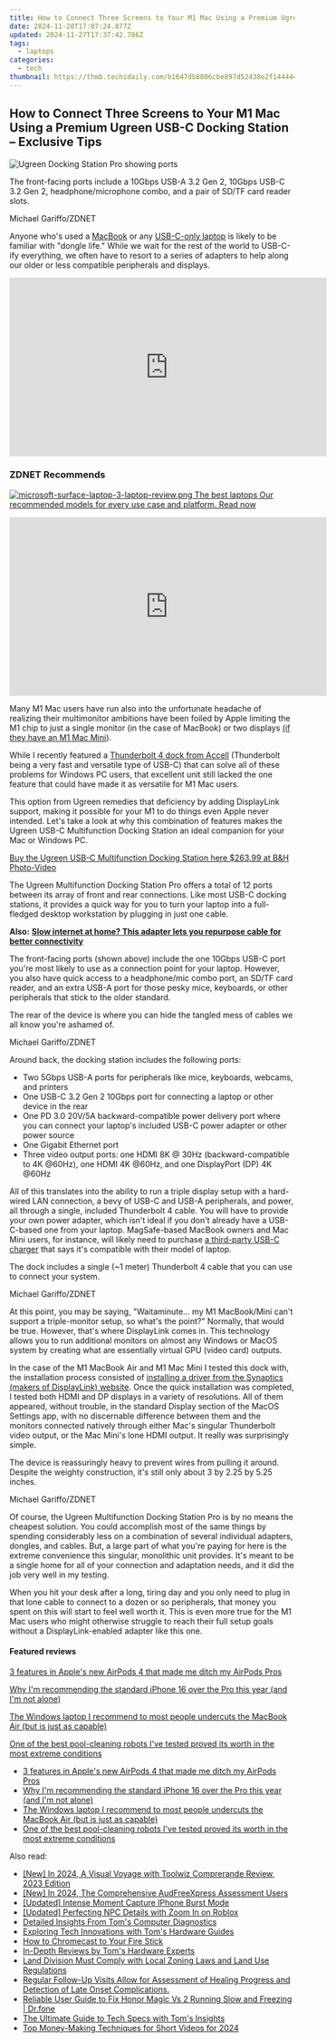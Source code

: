 ```yaml
---
title: How to Connect Three Screens to Your M1 Mac Using a Premium Ugreen USB-C Docking Station – Exclusive Tips
date: 2024-11-20T17:07:24.877Z
updated: 2024-11-27T17:37:42.786Z
tags:
  - laptops
categories:
  - tech
thumbnail: https://thmb.techidaily.com/b1647db8806cbe897d52438e2f14444426f8ed4b6e8803f065c62fd751a91e70.jpg
---
```


## How to Connect Three Screens to Your M1 Mac Using a Premium Ugreen USB-C Docking Station – Exclusive Tips

![Ugreen Docking Station Pro showing ports](https://www.zdnet.com/a/img/resize/b03a7f66db6e323b6c053e6077945ab906957de5/2022/09/26/9fe65702-08ec-4f1d-b4d8-d9151b895083/ugreen-tb4-dock-front-ports.jpg?auto=webp&width=1280)

The front-facing ports include a 10Gbps USB-A 3.2 Gen 2, 10Gbps USB-C 3.2 Gen 2, headphone/microphone combo, and a pair of SD/TF card reader slots.

Michael Gariffo/ZDNET

Anyone who's used a [MacBook](https://apple.sjv.io/c/159047/435031/7613?&sharedId=zdnet&u=https%3A%2F%2Fwww.apple.com%2Fmacbook-pro%2F&subId1=zd-%5F%5FCOM%5FCLICK%5FID%5F%5F-dtp) or any [USB-C-only laptop](https://shop-links.co/link/?exclusive=1&publisher_slug=itechdaily19598&url=https%3A%2F%2Fwww.anrdoezrs.net%2Flinks%2F9041660%2Ftype%2Fdlg%2Fsid%2Fzd-%255F%255FCOM%255FCLICK%255FID%255F%255F-dtp%2Fhttps%3A%2F%2Fwww.dell.com%2Fen-us%2Fshop%2Fdell-laptops%2Fxps-15-laptop%2Fspd%2Fxps-15-9520-laptop) is likely to be familiar with "dongle life." While we wait for the rest of the world to USB-C-ify everything, we often have to resort to a series of adapters to help along our older or less compatible peripherals and displays. 

<!-- affiliate ads begin -->
<iframe width="560" height="315" src="https://www.youtube.com/embed/SgRVYjqB70s?si=My_2cDvJVdincQRu&autoplay=1" title="YouTube video player" frameborder="0" allow="accelerometer; autoplay; clipboard-write; encrypted-media; gyroscope; picture-in-picture; web-share" referrerpolicy="strict-origin-when-cross-origin" allowfullscreen></iframe>
<!-- affiliate ads end -->

### **ZDNET** Recommends

[![microsoft-surface-laptop-3-laptop-review.png](https://www.zdnet.com/a/img/resize/e0f6d314e4806309add28003f30e4e0ed93682c4/2021/02/04/27735ebc-dd78-4651-afc4-160fa0c6a355/microsoft-surface-laptop-3-laptop-review.png?auto=webp&fit=crop&frame=1&height=238.5&width=459) The best laptops Our recommended models for every use case and platform.  Read now](https://www.zdnet.com/article/best-laptop/)

<!-- affiliate ads begin -->
<iframe width="560" height="315" src="https://www.youtube.com/embed/SyMZxS9479s?si=0T6zZpyN2LBftFTM&autoplay=1" title="YouTube video player" frameborder="0" allow="accelerometer; autoplay; clipboard-write; encrypted-media; gyroscope; picture-in-picture; web-share" referrerpolicy="strict-origin-when-cross-origin" allowfullscreen></iframe>
<!-- affiliate ads end -->

Many M1 Mac users have run also into the unfortunate headache of realizing their multimonitor ambitions have been foiled by Apple limiting the M1 chip to just a single monitor (in the case of MacBook) or two displays [(if they have an M1 Mac Mini](https://www.zdnet.com/home-and-office/how-to-add-second-thunderbolt-monitor-to-m1-mac-mini/)). 

While I recently featured a [Thunderbolt 4 dock from Accell](https://www.zdnet.com/home-and-office/smart-office/accell-thunderbolt-4-docking-station-extreme-convenience-but-best-for-windows-users/) (Thunderbolt being a very fast and versatile type of USB-C) that can solve all of these problems for Windows PC users, that excellent unit still lacked the one feature that could have made it as versatile for M1 Mac users. 

This option from Ugreen remedies that deficiency by adding DisplayLink support, making it possible for your M1 to do things even Apple never intended. Let's take a look at why this combination of features makes the Ugreen USB-C Multifunction Docking Station an ideal companion for your Mac or Windows PC. 

[Buy the Ugreen USB-C Multifunction Docking Station here $263.99 at B&H Photo-Video](https://www.bhphotovideo.com/c/product/1784013-REG/ugreen%5F90325%5Fusb%5Fc%5Fmultifunction%5Fdocking%5Fstation.html/BI/23252/KBID/28790/SID/zd-%5F%5FCOM%5FCLICK%5FID%5F%5F-dtp)

The Ugreen Multifunction Docking Station Pro offers a total of 12 ports between its array of front and rear connections. Like most USB-C docking stations, it provides a quick way for you to turn your laptop into a full-fledged desktop workstation by plugging in just one cable. 

**Also:** [**Slow internet at home? This adapter lets you repurpose cable for better connectivity**](https://www.zdnet.com/home-and-office/networking/nexuslink-ethernet-over-coax-adapter-kit-review/)

The front-facing ports (shown above) include the one 10Gbps USB-C port you're most likely to use as a connection point for your laptop. However, you also have quick access to a headphone/mic combo port, an SD/TF card reader, and an extra USB-A port for those pesky mice, keyboards, or other peripherals that stick to the older standard. 

The rear of the device is where you can hide the tangled mess of cables we all know you're ashamed of.

Michael Gariffo/ZDNET

Around back, the docking station includes the following ports: 

* Two 5Gbps USB-A ports for peripherals like mice, keyboards, webcams, and printers
* One USB-C 3.2 Gen 2 10Gbps port for connecting a laptop or other device in the rear
* One PD 3.0 20V/5A backward-compatible power delivery port where you can connect your laptop's included USB-C power adapter or other power source
* One Gigabit Ethernet port
* Three video output ports: one HDMI 8K @ 30Hz (backward-compatible to 4K @60Hz), one HDMI 4K @60Hz, and one DisplayPort (DP) 4K @60Hz

All of this translates into the ability to run a triple display setup with a hard-wired LAN connection, a bevy of USB-C and USB-A peripherals, and power, all through a single, included Thunderbolt 4 cable. You will have to provide your own power adapter, which isn't ideal if you don't already have a USB-C-based one from your laptop. MagSafe-based MacBook owners and Mac Mini users, for instance, will likely need to purchase [a third-party USB-C charger](https://buy.geni.us/Proxy.ashx?TSID=368250&GR%5FURL=https%3A%2F%2Fwww.amazon.com%2FAnker-Charger-Compact-Foldable-MacBook%2Fdp%2FB09C5RG6KV%3Ftag%3Dzd-buy-button-20%26ascsubtag%3D%5F%5FCOM%5FCLICK%5FID%5F%5F%7Ca5724f9c-172b-41c5-96ce-9a1a5dcea6df%7Cdtp&dtb=1) that says it's compatible with their model of laptop. 

The dock includes a single (\~1 meter) Thunderbolt 4 cable that you can use to connect your system.

Michael Gariffo/ZDNET

At this point, you may be saying, "Waitaminute... my M1 MacBook/Mini can't support a triple-monitor setup, so what's the point?" Normally, that would be true. However, that's where DisplayLink comes in. This technology allows you to run additional monitors on almost any Windows or MacOS system by creating what are essentially virtual GPU (video card) outputs. 

In the case of the M1 MacBook Air and M1 Mac Mini I tested this dock with, the installation process consisted of [installing a driver from the Synaptics (makers of DisplayLink) website](https://www.synaptics.com/products/displaylink-graphics/downloads/macos). Once the quick installation was completed, I tested both HDMI and DP displays in a variety of resolutions. All of them appeared, without trouble, in the standard Display section of the MacOS Settings app, with no discernable difference between them and the monitors connected natively through either Mac's singular Thunderbolt video output, or the Mac Mini's lone HDMI output. It really was surprisingly simple. 

The device is reassuringly heavy to prevent wires from pulling it around. Despite the weighty construction, it's still only about 3 by 2.25 by 5.25 inches.

Michael Gariffo/ZDNET

Of course, the Ugreen Multifunction Docking Station Pro is by no means the cheapest solution. You could accomplish most of the same things by spending considerably less on a combination of several individual adapters, dongles, and cables. But, a large part of what you're paying for here is the extreme convenience this singular, monolithic unit provides. It's meant to be a single home for all of your connection and adaptation needs, and it did the job very well in my testing. 

When you hit your desk after a long, tiring day and you only need to plug in that lone cable to connect to a dozen or so peripherals, that money you spent on this will start to feel well worth it. This is even more true for the M1 Mac users who might otherwise struggle to reach their full setup goals without a DisplayLink-enabled adapter like this one. 

#### Featured reviews

[3 features in Apple's new AirPods 4 that made me ditch my AirPods Pros](https://www.zdnet.com/article/3-features-in-apples-new-airpods-4-that-made-me-ditch-my-airpods-pros/ "3 features in Apple's new AirPods 4 that made me ditch my AirPods Pros")

[Why I'm recommending the standard iPhone 16 over the Pro this year (and I'm not alone)](https://www.zdnet.com/article/why-im-recommending-the-standard-iphone-16-over-the-pro-this-year-and-im-not-alone/ "Why I'm recommending the standard iPhone 16 over the Pro this year (and I'm not alone)")

[The Windows laptop I recommend to most people undercuts the MacBook Air (but is just as capable)](https://www.zdnet.com/article/the-windows-laptop-i-recommend-to-most-people-undercuts-the-macbook-air-and-its-on-sale/ "The Windows laptop I recommend to most people undercuts the MacBook Air (but is just as capable)")

[One of the best pool-cleaning robots I've tested proved its worth in the most extreme conditions](https://www.zdnet.com/article/one-of-the-best-pool-cleaning-robots-ive-tested-is-450-off-for-prime-day/ "One of the best pool-cleaning robots I've tested proved its worth in the most extreme conditions")

* [3 features in Apple's new AirPods 4 that made me ditch my AirPods Pros](https://www.zdnet.com/article/3-features-in-apples-new-airpods-4-that-made-me-ditch-my-airpods-pros/ "3 features in Apple's new AirPods 4 that made me ditch my AirPods Pros")
* [Why I'm recommending the standard iPhone 16 over the Pro this year (and I'm not alone)](https://www.zdnet.com/article/why-im-recommending-the-standard-iphone-16-over-the-pro-this-year-and-im-not-alone/ "Why I'm recommending the standard iPhone 16 over the Pro this year (and I'm not alone)")
* [The Windows laptop I recommend to most people undercuts the MacBook Air (but is just as capable)](https://www.zdnet.com/article/the-windows-laptop-i-recommend-to-most-people-undercuts-the-macbook-air-and-its-on-sale/ "The Windows laptop I recommend to most people undercuts the MacBook Air (but is just as capable)")
* [One of the best pool-cleaning robots I've tested proved its worth in the most extreme conditions](https://www.zdnet.com/article/one-of-the-best-pool-cleaning-robots-ive-tested-is-450-off-for-prime-day/ "One of the best pool-cleaning robots I've tested proved its worth in the most extreme conditions")

<ins class="adsbygoogle"
     style="display:block"
     data-ad-format="autorelaxed"
     data-ad-client="ca-pub-7571918770474297"
     data-ad-slot="1223367746"></ins>

<ins class="adsbygoogle"
     style="display:block"
     data-ad-client="ca-pub-7571918770474297"
     data-ad-slot="8358498916"
     data-ad-format="auto"
     data-full-width-responsive="true"></ins>

<span class="atpl-alsoreadstyle">Also read:</span>
<div><ul>
<li><a href="https://fox-access.techidaily.com/new-in-2024-a-visual-voyage-with-toolwiz-comprerande-review-2023-edition/"><u>[New] In 2024, A Visual Voyage with Toolwiz Comprerande Review, 2023 Edition</u></a></li>
<li><a href="https://fox-blue.techidaily.com/new-in-2024-the-comprehensive-audfreexpress-assessment-users/"><u>[New] In 2024, The Comprehensive AudFreeXpress Assessment Users</u></a></li>
<li><a href="https://fox-friendly.techidaily.com/updated-intense-moment-capture-iphone-burst-mode/"><u>[Updated] Intense Moment Capture IPhone Burst Mode</u></a></li>
<li><a href="https://article-tips.techidaily.com/updated-perfecting-npc-details-with-zoom-in-on-roblox/"><u>[Updated] Perfecting NPC Details with Zoom In on Roblox</u></a></li>
<li><a href="https://hardware-reviews.techidaily.com/detailed-insights-from-toms-computer-diagnostics/"><u>Detailed Insights From Tom's Computer Diagnostics</u></a></li>
<li><a href="https://hardware-reviews.techidaily.com/exploring-tech-innovations-with-toms-hardware-guides/"><u>Exploring Tech Innovations with Tom's Hardware Guides</u></a></li>
<li><a href="https://tech-renaissance.techidaily.com/how-to-chromecast-to-your-fire-stick/"><u>How to Chromecast to Your Fire Stick</u></a></li>
<li><a href="https://hardware-reviews.techidaily.com/in-depth-reviews-by-toms-hardware-experts/"><u>In-Depth Reviews by Tom's Hardware Experts</u></a></li>
<li><a href="https://hardware-reviews.techidaily.com/1723341757274-land-division-must-comply-with-local-zoning-laws-and-land-use-regulations/"><u>Land Division Must Comply with Local Zoning Laws and Land Use Regulations</u></a></li>
<li><a href="https://hardware-reviews.techidaily.com/regular-follow-up-visits-allow-for-assessment-of-healing-progress-and-detection-of-late-onset-complications/"><u>Regular Follow-Up Visits Allow for Assessment of Healing Progress and Detection of Late Onset Complications.</u></a></li>
<li><a href="https://fix-guide.techidaily.com/reliable-user-guide-to-fix-honor-magic-vs-2-running-slow-and-freezing-drfone-by-drfone-fix-android-problems-fix-android-problems/"><u>Reliable User Guide to Fix Honor Magic Vs 2 Running Slow and Freezing | Dr.fone</u></a></li>
<li><a href="https://hardware-reviews.techidaily.com/the-ultimate-guide-to-tech-specs-with-toms-insights/"><u>The Ultimate Guide to Tech Specs with Tom's Insights</u></a></li>
<li><a href="https://facebook-video-share.techidaily.com/top-money-making-techniques-for-short-videos-for-2024/"><u>Top Money-Making Techniques for Short Videos for 2024</u></a></li>
</ul></div>

